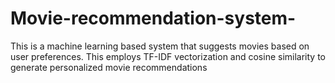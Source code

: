 # Movie-recommendation-system-
This is a machine learning based system that suggests movies based on user preferences. This employs TF-IDF vectorization and cosine similarity to generate personalized movie recommendations
